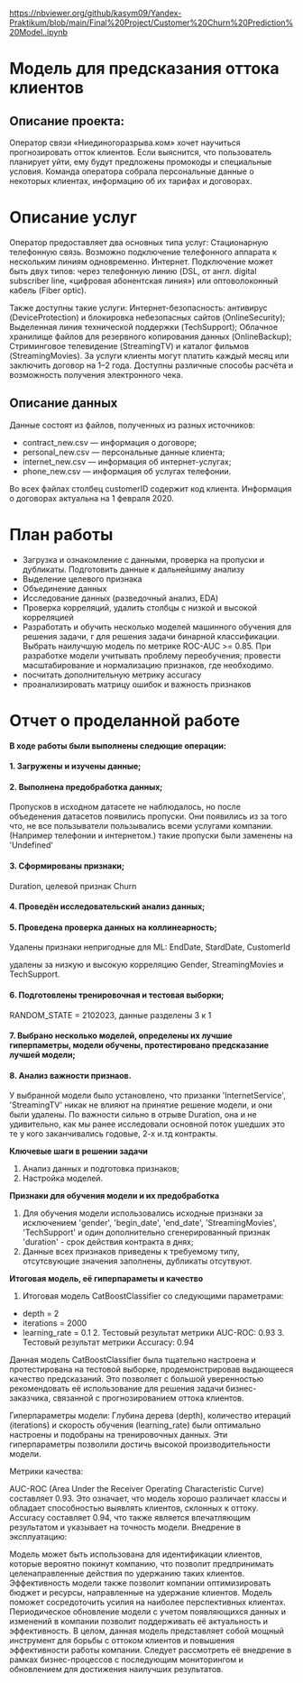 https://nbviewer.org/github/kasym09/Yandex-Praktikum/blob/main/Final%20Project/Customer%20Churn%20Prediction%20Model..ipynb
# Модель для предсказания оттока клиентов

## Описание проекта:
Оператор связи «Ниединогоразрыва.ком» хочет научиться прогнозировать отток клиентов. Если выяснится, что пользователь планирует уйти, ему будут предложены промокоды и специальные условия. Команда оператора собрала персональные данные о некоторых клиентах, информацию об их тарифах и договорах.

# Описание услуг
Оператор предоставляет два основных типа услуг: 
Стационарную телефонную связь. Возможно подключение телефонного аппарата к нескольким линиям одновременно.
Интернет. Подключение может быть двух типов: через телефонную линию (DSL, от англ. digital subscriber line, «цифровая абонентская линия») или оптоволоконный кабель (Fiber optic).

Также доступны такие услуги:
Интернет-безопасность: антивирус (DeviceProtection) и блокировка небезопасных сайтов (OnlineSecurity);
Выделенная линия технической поддержки (TechSupport);
Облачное хранилище файлов для резервного копирования данных (OnlineBackup);
Стриминговое телевидение (StreamingTV) и каталог фильмов (StreamingMovies).
За услуги клиенты могут платить каждый месяц или заключить договор на 1–2 года. Доступны различные способы расчёта и возможность получения электронного чека.

## Описание данных

Данные состоят из файлов, полученных из разных источников:

- contract_new.csv — информация о договоре;
- personal_new.csv — персональные данные клиента;
- internet_new.csv — информация об интернет-услугах;
- phone_new.csv — информация об услугах телефонии.

Во всех файлах столбец customerID содержит код клиента.
Информация о договорах актуальна на 1 февраля 2020.


# План работы

- Загрузка и ознакомление с данными, проверка на пропуски и дубликаты. Подготовить данные к дальнейшиму анализу
- Выделение целевого признака
- Объединение данных
- Исследование данных (разведочный анализ, EDA)
- Проверка корреляций, удалить столбцы с низкой и высокой корреляцией
- Разработать и обучить несколько моделей машинного обучения для решения задачи, г для решения задачи бинарной классификации. Выбрать наилучшую модель по метрике ROC-AUC >= 0.85. При разработке модели учитывать проблему переобучения; провести масштабирование и нормализацию признаков, где необходимо.
- посчитать дополнительную метрику accuracy
- проанализировать матрицу ошибок и важность признаков


# Отчет о проделанной работе
**В ходе работы были выполнены следющие операции:**
  #### 1. Загружены и изучены данные;
  
  #### 2. Выполнена предобработка данных;

Пропусков в исходном датасете не наблюдалось, но после объеденения датасетов появились пропуски. Они появились из за того что, не все пользыватели пользывались всеми услугами компании.(Например телефонии и интернетом.) такие пропуски были заменены на 'Undefined'


 #### 3. Сформированы признаки;

Duration, целевой признак  Churn

  #### 4. Проведён исследовательский анализ данных;
  
 
  #### 5. Проведена проверка данных на коллинеарность;
  
Удалены признаки непригодные для ML: EndDate, StardDate, CustomerId
  
удалены за низкую и высокую корреляцию Gender, StreamingMovies и TechSupport.


  #### 6. Подготовлены тренировочная и тестовая выборки;
  
RANDOM_STATE = 2102023, данные разделены 3 к 1
 
  #### 7. Выбрано несколько моделей, определены их лучшие гиперпаметры, модели обучены, протестировано предсказание лучшей модели;
  
  
  #### 8. Анализ важности признаов. 
  
  У выбранной модели было установлено, что призанки 'InternetService', 'StreamingTV' никак не влияют на принятие решение модели, и они были удалены. По важности cильно в отрыве Duration, она и не удивительно, как мы ранее исследовали основной поток ушедших это те у кого заканчивались годовые, 2-х и.тд контракты.
  
**Ключевые шаги в решении задачи**
  1. Анализ данных и подготовка признаков;
  2. Настройка моделей.
  
**Признаки для обучения модели и их предобработка**
  1. Для обучения модели использовались исходные признаки за исключением 'gender', 'begin_date', 'end_date', 'StreamingMovies', 'TechSupport' и один дополнительно сгенерированный признак 'duration' - срок действия контракта в днях;
  2. Данные всех признаков приведены к требуемому типу, отсутсвующие значения заполнены, дубликаты отсутвуют.
  
**Итоговая модель, её гиперпараметы и качество**
  1. Итоговая модель CatBoostClassifier со следующими параметрами:
- depth = 2
- iterations = 2000
- learning_rate = 0.1
  2. Тестовый результат метрики AUC-ROC: 0.93 
  3. Тестовый результат метрики Accuracy: 0.94
    


Данная модель CatBoostClassifier была тщательно настроена и протестирована на тестовой выборке, продемонстрировав выдающееся качество предсказаний. Это позволяет с большой уверенностью рекомендовать её использование для решения задачи бизнес-заказчика, связанной с прогнозированием оттока клиентов.

Гиперпараметры модели: Глубина дерева (depth), количество итераций (iterations) и скорость обучения (learning_rate) были оптимально настроены и подобраны на тренировочных данных. Эти гиперпараметры позволили достичь высокой производительности модели.

Метрики качества:

AUC-ROC (Area Under the Receiver Operating Characteristic Curve) составляет 0.93. Это означает, что модель хорошо различает классы и обладает способностью выявлять клиентов, склонных к оттоку.
Accuracy составляет 0.94, что также является впечатляющим результатом и указывает на точность модели.
Внедрение в эксплуатацию:

Модель может быть использована для идентификации клиентов, которые вероятно покинут компанию, что позволит предпринимать целенаправленные действия по удержанию таких клиентов.
Эффективность модели также позволит компании оптимизировать бюджет и ресурсы, направленные на удержание клиентов. Модель поможет сосредоточить усилия на наиболее перспективных клиентах.
Периодическое обновление модели с учетом появляющихся данных и изменений в компании позволит поддерживать её актуальность и эффективность.
В целом, данная модель представляет собой мощный инструмент для борьбы с оттоком клиентов и повышения эффективности работы компании. Следует рассмотреть её внедрение в рамках бизнес-процессов с последующим мониторингом и обновлением для достижения наилучших результатов.
